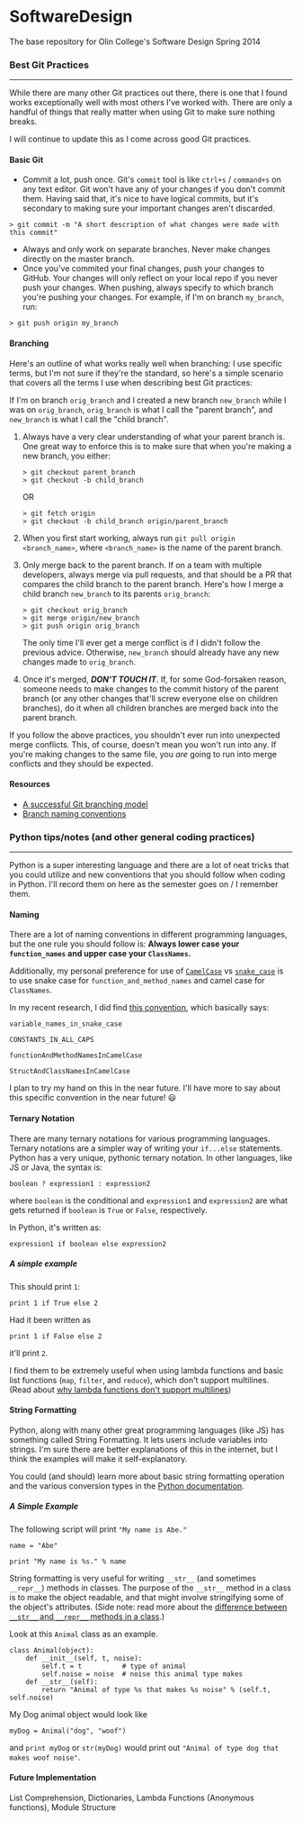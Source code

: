 SoftwareDesign
==============
The base repository for Olin College's Software Design Spring 2014

### Best Git Practices
--------------
While there are many other Git practices out there, there is one that I found works exceptionally well with most others I've worked with. There are only a handful of things that really matter when using Git to make sure nothing breaks.

I will continue to update this as I come across good Git practices. 

#### Basic Git
- Commit a lot, push once. Git's `commit` tool is like `ctrl+s` / `command+s` on any text editor. Git won't have any of your changes if you don't commit them. Having said that, it's nice to have logical commits, but it's secondary to making sure your important changes aren't discarded.
```
> git commit -m "A short description of what changes were made with this commit"
```  
- Always and only work on separate branches. Never make changes directly on the master branch.
- Once you've commited your final changes, push your changes to GitHub. Your changes will only reflect on your local repo if you never push your changes. When pushing, always specify to which branch you're pushing your changes. For example, if I'm on branch `my_branch`, run:  
```
> git push origin my_branch
```  

#### Branching
Here's an outline of what works really well when branching: I use specific terms, but I'm not sure if they're the standard, so here's a simple scenario that covers all the terms I use when describing best Git practices:

If I'm on branch `orig_branch` and I created a new branch `new_branch` while I was on `orig_branch`, `orig_branch` is what I call the "parent branch", and `new_branch` is what I call the "child branch".

1. Always have a very clear understanding of what your parent branch is. One great way to enforce this is to make sure that when you're making a new branch, you either:

    ```
    > git checkout parent_branch  
    > git checkout -b child_branch
    ```  

    OR  
    
    ```
    > git fetch origin
    > git checkout -b child_branch origin/parent_branch
    ```

2. When you first start working, always run `git pull origin <branch_name>`, where `<branch_name>` is the name of the parent branch.
3. Only merge back to the parent branch. If on a team with multiple developers, always merge via pull requests, and that should be a PR that compares the child branch to the parent branch. Here's how I merge a child branch `new_branch` to its parents `orig_branch`:

    ```
    > git checkout orig_branch  
    > git merge origin/new_branch  
    > git push origin orig_branch
    ```  

    The only time I'll ever get a merge conflict is if I didn't follow the previous advice. Otherwise, `new_branch` should already have any new changes made to `orig_branch`.

4. Once it's merged, _**DON'T TOUCH IT**_. If, for some God-forsaken reason, someone needs to make changes to the commit history of the parent branch (or any other changes that'll screw everyone else on children branches), do it when all children branches are merged back into the parent branch.

If you follow the above practices, you shouldn't ever run into unexpected merge conflicts. This, of course, doesn't mean you won't run into any. If you're making changes to the same file, you _are_ going to run into merge conflicts and they should be expected.

#### Resources

- [A successful Git branching model](http://nvie.com/posts/a-successful-git-branching-model/)
- [Branch naming conventions](http://stackoverflow.com/questions/273695/git-branch-naming-best-practices/6065944#6065944)


### Python tips/notes (and other general coding practices)
--------------

Python is a super interesting language and there are a lot of neat tricks that you could utilize and new conventions that you should follow when coding in Python. I'll record them on here as the semester goes on / I remember them.

#### Naming
There are a lot of naming conventions in different programming languages, but the one rule you should follow is:
**Always lower case your `function_names` and upper case your `ClassNames`.**

Additionally, my personal preference for use of [`CamelCase`](http://en.wikipedia.org/wiki/CamelCase) vs [`snake_case`](http://en.wikipedia.org/wiki/Snake_case) is to use snake case for `function_and_method_names` and camel case for `ClassNames`.

In my recent research, I did find [this convention](http://blog.lmorchard.com/2013/01/23/naming-conventions), which basically says:
```
variable_names_in_snake_case

CONSTANTS_IN_ALL_CAPS

functionAndMethodNamesInCamelCase

StructAndClassNamesInCamelCase
```
I plan to try my hand on this in the near future. I'll have more to say about this specific convention in the near future! :smiley:

#### Ternary Notation
There are many ternary notations for various programming languages. Ternary notations are a simpler way of writing your `if...else` statements. Python has a very unique, pythonic ternary notation. In other languages, like JS or Java, the syntax is: 

```
boolean ? expression1 : expression2
```

where `boolean` is the conditional and `expression1` and `expression2` are what gets returned if `boolean` is `True` or `False`, respectively.

In Python, it's written as:

```
expression1 if boolean else expression2
```

##### A simple example
This should print `1`:
```
print 1 if True else 2
```
Had it been written as
```
print 1 if False else 2
```
it'll print `2`.

I find them to be extremely useful when using lambda functions and basic list functions (`map`, `filter`, and `reduce`), which don't support multilines. (Read about [why lambda functions don't support multilines](http://stackoverflow.com/a/1233509))

#### String Formatting
Python, along with many other great programming languages (like JS) has something called String Formatting. It lets users include variables into strings. I'm sure there are better explanations of this in the internet, but I think the examples will make it self-explanatory.

You could (and should) learn more about basic string formatting operation and the various conversion types in the [Python documentation](http://docs.python.org/2/library/stdtypes.html#string-formatting).

##### A Simple Example
The following script will print `"My name is Abe."`
```
name = "Abe"

print "My name is %s." % name 
```

String formatting is very useful for writing `__str__` (and sometimes `__repr__`) methods in classes. The purpose of the `__str__` method in a class is to make the object readable, and that might involve stringifying some of the object's attributes. (Side note: read more about the [difference between `__str__` and `__repr__` methods in a class](http://stackoverflow.com/a/2626364).)

Look at this `Animal` class as an example.
```
class Animal(object):
    def __init__(self, t, noise):
        self.t = t          # type of animal
        self.noise = noise  # noise this animal type makes
    def __str__(self):
        return "Animal of type %s that makes %s noise" % (self.t, self.noise)
```
My Dog animal object would look like
```
myDog = Animal("dog", "woof")
```
and `print myDog` or `str(myDog)` would print out `"Animal of type dog that makes woof noise"`.

#### Future Implementation

List Comprehension, Dictionaries, Lambda Functions (Anonymous functions), Module Structure